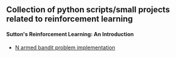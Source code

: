## Collection of python scripts/small projects related to reinforcement learning


#### Sutton's Reinforcement Learning: An Introduction

- [N armed bandit problem implementation](../N_arm_bandit.py)
  
